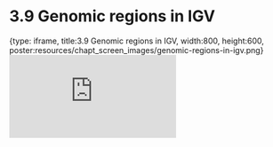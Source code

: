 # 3.9 Genomic regions in IGV
 
{type: iframe, title:3.9 Genomic regions in IGV, width:800, height:600, poster:resources/chapt_screen_images/genomic-regions-in-igv.png}
![](https://stephaniemyan.github.io/hgv_modules/no_toc/genomic-regions-in-igv.html)
 

 
